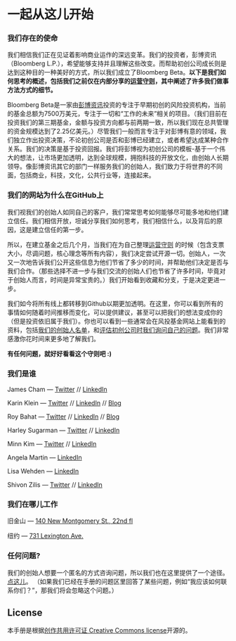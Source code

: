 # 一起从这儿开始

### 我们存在的使命
我们相信我们正在见证着影响商业运作的深远变革。我们的投资者，彭博资讯（Bloomberg L.P.），希望能够支持并且理解这些改变。而帮助初创公司成长则是达到这种目的一种美好的方式，所以我们成立了Bloomberg Beta。**以下是我们如何思考的概述，包括我们之前仅在内部分享的[运营守则](https://github.com/Bloomberg-Beta/Manual/blob/master/1%20-%20Manual.md)，其中阐述了许多我们做事方法方式的细节。**

Bloomberg Beta是一家由[彭博资讯](https://www.bloomberg.com/company/)投资的专注于早期初创的风险投资机构，当前的基金总额为7500万美元，专注于一切和“工作的未来”相关的项目。（我们目前在投资我们的第三期基金，金额与投资方向都与前两期一致，所以我们现在总共管理的资金规模达到了2.25亿美元。）尽管我们一般而言专注于对彭博有意的领域，我们独立作出投资决策，不论初创公司是否和彭博已经建立，或者希望达成某种合作关系。我们的决策是基于投资回报。我们将彭博视为初创公司的模板-基于一个伟大的想法，让市场更加透明，达到全球规模，拥抱科技的开放文化，由创始人长期领导。像彭博资讯其它的部门一样服务我们的创始人，我们致力于将世界的不同面，包括商业，科技，文化，公共行业等，连接起来。

### 我们的网站为什么在GitHub上
我们视我们的创始人如同自己的客户，我们常常思考如何能够尽可能多地和他们建立信任。我们相信开放，坦诚分享我们如何思考，我们相信什么，以及背后的原因，这是建立信任的第一步。

所以，在建立基金之后几个月，当我们在为自己整理[运营守则](https://github.com/Bloomberg-Beta/Manual/blob/master/1%20-%20Manual.md) 的时候（包含支票大小，尽调问题，核心理念等所有内容），我们决定尝试开源一切。创始人，一次又一次地告诉我们公开这些信息为他们节省了多少的时间，并帮助他们决定是否与我们合作。（那些选择不进一步与我们交流的创始人们也节省了许多时间，毕竟对于创始人而言，时间是异常宝贵的。）我们开始看到收藏和分支，于是决定更进一步。

我们如今将所有线上都转移到Github以期更加透明。在这里，你可以看到所有的事情如何随着时间推移而变化，可以提供建议，甚至可以把我们的想法变成你的（但是投资依旧属于我们）。你也可以看到一些通常会在风投基金网站上能看到的资料，包括[我们的创始人名单](https://github.com/Bloomberg-Beta/Manual/blob/master/2%20-%20In%20our%20portfolio.md)，和[评估初创公司时我们询问自己的问题](https://github.com/Bloomberg-Beta/Manual/blob/master/3%20-%20Criteria%20for%20investing.md)。我们非常感激你花时间来更多地了解我们。

**有任何问题，就好好看看这个守则吧 :)**

### 我们是谁
James Cham — [Twitter](https://twitter.com/jamescham) // [LinkedIn](https://www.linkedin.com/in/jcham)

Karin Klein — [Twitter](https://twitter.com/karinklein) // [LinkedIn](https://www.linkedin.com/in/karinklein) // [Blog](https://medium.com/@Karin)

Roy Bahat — [Twitter](https://twitter.com/roybahat) // [LinkedIn](https://www.linkedin.com/in/roybahat) // [Blog](http://also.roybahat.com/)

Harley Sugarman — [Twitter](https://twitter.com/harleysugarman) // [LinkedIn](https://www.linkedin.com/in/harleysugarman/)

Minn Kim — [Twitter](https://twitter.com/minney_cat) // [LinkedIn](https://www.linkedin.com/in/minnkim/)

Angela Martin — [LinkedIn](https://www.linkedin.com/in/martinangela/)

Lisa Wehden — [LinkedIn](https://www.linkedin.com/in/lisa-wehden-aa111385)

Shivon Zilis — [Twitter](https://twitter.com/shivon) // [LinkedIn](https://www.linkedin.com/pub/shivon-zilis/7/b35/281)

### 我们在哪儿工作
旧金山 — [140 New Montgomery St., 22nd fl](http://goo.gl/49X6hu)

纽约 — [731 Lexington Ave.](http://goo.gl/tt3m7f)

### 任何问题?
我们的创始人想要一个匿名的方式咨询问题，所以我们也在这里提供了一个途径。 [点这儿](http://tiny.cc/AUA)。
（如果我们已经在手册的问题区里回答了某些问题，例如“我应该如何联系你们？”，那我们将会忽略这个问题。）

## License
本手册是根据[创作共用许可证 Creative Commons license](http://creativecommons.org/licenses/by/3.0/deed.en_US)开源的。
